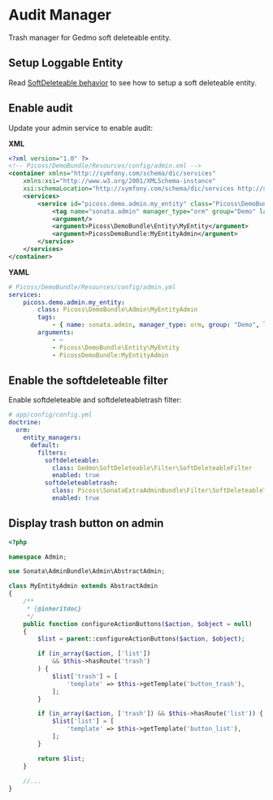 Audit Manager
=============

Trash manager for Gedmo soft deleteable entity.

## Setup Loggable Entity

Read [SoftDeleteable behavior](http://github.com/l3pp4rd/DoctrineExtensions/blob/master/doc/softdeleteable.md) to see how to setup a soft deleteable entity.

## Enable audit

Update your admin service to enable audit:

**XML**
``` xml
<?xml version="1.0" ?>
<!-- Picoss/DemoBundle/Resources/config/admin.xml -->
<container xmlns="http://symfony.com/schema/dic/services"
    xmlns:xsi="http://www.w3.org/2001/XMLSchema-instance"
    xsi:schemaLocation="http://symfony.com/schema/dic/services http://symfony.com/schema/dic/services/services-1.0.xsd">
    <services>
        <service id="picoss.demo.admin.my_entity" class="Picoss\DemoBundle\Admin\MyEntityAdmin">
            <tag name="sonata.admin" manager_type="orm" group="Demo" label="Entity" trash="true" />
            <argument/>
            <argument>Picoss\DemoBundle\Entity\MyEntity</argument>
            <argument>PicossDemoBundle:MyEntityAdmin</argument>
        </service>
    </services>
</container>
```

**YAML**
``` yaml
# Picoss/DemoBundle/Resources/config/admin.yml
services:
    picoss.demo.admin.my_entity:
        class: Picoss\DemoBundle\Admin\MyEntityAdmin
        tags:
            - { name: sonata.admin, manager_type: orm, group: "Demo", label: "Entity", trash: true }
        arguments:
            - ~
            - Picoss\DemoBundle\Entity\MyEntity
            - PicossDemoBundle:MyEntityAdmin
```

## Enable the softdeleteable filter

Enable softdeleteable and softdeleteabletrash filter:

``` yaml
# app/config/config.yml
doctrine:
  orm:
    entity_managers:
      default:
        filters:
          softdeleteable:
            class: Gedmo\SoftDeleteable\Filter\SoftDeleteableFilter
            enabled: true
          softdeleteabletrash:
            class: Picoss\SonataExtraAdminBundle\Filter\SoftDeleteableTrashFilter
            enabled: true
```

## Display trash button on admin

```php
<?php

namespace Admin;

use Sonata\AdminBundle\Admin\AbstractAdmin;

class MyEntityAdmin extends AbstractAdmin
{
    /**
     * {@inheritdoc}
     */
    public function configureActionButtons($action, $object = null)
    {
        $list = parent::configureActionButtons($action, $object);

        if (in_array($action, ['list'])
            && $this->hasRoute('trash')
        ) {
            $list['trash'] = [
                'template' => $this->getTemplate('button_trash'),
            ];
        }

        if (in_array($action, ['trash']) && $this->hasRoute('list')) {
            $list['list'] = [
                'template' => $this->getTemplate('button_list'),
            ];
        }

        return $list;
    }
    
    //...
}
``` 